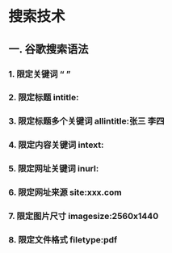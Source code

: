 # 搜索技术

## 一. 谷歌搜索语法

### 1. 限定关键词                        “ ”

### 2. 限定标题                           intitle:

### 3. 限定标题多个关键词        allintitle:张三 李四

### 4. 限定内容关键词                intext:       

### 5. 限定网址关键词                inurl:

### 6. 限定网址来源                    site:xxx.com

### 7. 限定图片尺寸                    imagesize:2560x1440

### 8. 限定文件格式                    filetype:pdf










